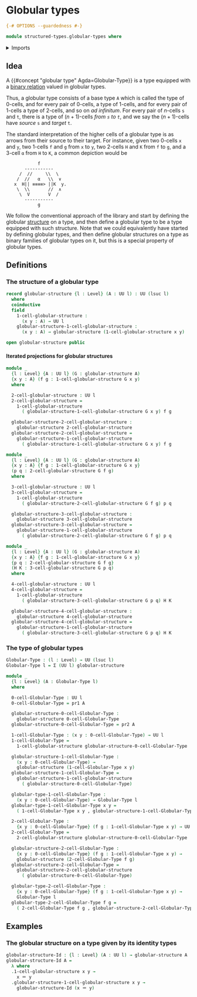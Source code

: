# Globular types

```agda
{-# OPTIONS --guardedness #-}

module structured-types.globular-types where
```

<details><summary>Imports</summary>

```agda
open import foundation.dependent-pair-types
open import foundation.identity-types
open import foundation.universe-levels
```

</details>

## Idea

A {{#concept "globular type" Agda=Globular-Type}} is a type equipped with a
[binary relation](foundation.binary-relations.md) valued in globular types.

Thus, a globular type consists of a base type `A` which is called the type of
$0$-cells, and for every pair of $0$-cells, a type of $1$-cells, and for every
pair of $1$-cells a type of $2$-cells, and so on _ad infinitum_. For every pair
of $n$-cells `s` and `t`, there is a type of $(n+1)$-cells _from `s` to `t`_,
and we say the $(n+1)$-cells have _source_ `s` and _target_ `t`.

The standard interpretation of the higher cells of a globular type is as arrows
from their source to their target. For instance, given two $0$-cells `x` and
`y`, two $1$-cells `f` and `g` from `x` to `y`, two $2$-cells `H` and `K` from
`f` to `g`, and a $3$-cell `α` from `H` to `K`, a common depiction would be

```text
            f
       -----------
     /  //     \\  \
    /  //   α   \\  ∨
   x  H|| ≡≡≡≡> ||K  y.
    \  \\       //  ∧
     \  V       V  /
       -----------
            g
```

We follow the conventional approach of the library and start by defining the
globular [structure](foundation.structure.md) on a type, and then define a
globular type to be a type equipped with such structure. Note that we could
equivalently have started by defining globular types, and then define globular
structures on a type as binary families of globular types on it, but this is a
special property of globular types.

## Definitions

### The structure of a globular type

```agda
record globular-structure {l : Level} (A : UU l) : UU (lsuc l)
  where
  coinductive
  field
    1-cell-globular-structure :
      (x y : A) → UU l
    globular-structure-1-cell-globular-structure :
      (x y : A) → globular-structure (1-cell-globular-structure x y)

open globular-structure public
```

#### Iterated projections for globular structures

```agda
module _
  {l : Level} {A : UU l} (G : globular-structure A)
  {x y : A} (f g : 1-cell-globular-structure G x y)
  where

  2-cell-globular-structure : UU l
  2-cell-globular-structure =
    1-cell-globular-structure
      ( globular-structure-1-cell-globular-structure G x y) f g

  globular-structure-2-cell-globular-structure :
    globular-structure 2-cell-globular-structure
  globular-structure-2-cell-globular-structure =
    globular-structure-1-cell-globular-structure
      ( globular-structure-1-cell-globular-structure G x y) f g

module _
  {l : Level} {A : UU l} (G : globular-structure A)
  {x y : A} {f g : 1-cell-globular-structure G x y}
  (p q : 2-cell-globular-structure G f g)
  where

  3-cell-globular-structure : UU l
  3-cell-globular-structure =
    1-cell-globular-structure
      ( globular-structure-2-cell-globular-structure G f g) p q

  globular-structure-3-cell-globular-structure :
    globular-structure 3-cell-globular-structure
  globular-structure-3-cell-globular-structure =
    globular-structure-1-cell-globular-structure
      ( globular-structure-2-cell-globular-structure G f g) p q

module _
  {l : Level} {A : UU l} (G : globular-structure A)
  {x y : A} {f g : 1-cell-globular-structure G x y}
  {p q : 2-cell-globular-structure G f g}
  (H K : 3-cell-globular-structure G p q)
  where

  4-cell-globular-structure : UU l
  4-cell-globular-structure =
    1-cell-globular-structure
      ( globular-structure-3-cell-globular-structure G p q) H K

  globular-structure-4-cell-globular-structure :
    globular-structure 4-cell-globular-structure
  globular-structure-4-cell-globular-structure =
    globular-structure-1-cell-globular-structure
      ( globular-structure-3-cell-globular-structure G p q) H K
```

### The type of globular types

```agda
Globular-Type : (l : Level) → UU (lsuc l)
Globular-Type l = Σ (UU l) globular-structure

module _
  {l : Level} (A : Globular-Type l)
  where

  0-cell-Globular-Type : UU l
  0-cell-Globular-Type = pr1 A

  globular-structure-0-cell-Globular-Type :
    globular-structure 0-cell-Globular-Type
  globular-structure-0-cell-Globular-Type = pr2 A

  1-cell-Globular-Type : (x y : 0-cell-Globular-Type) → UU l
  1-cell-Globular-Type =
    1-cell-globular-structure globular-structure-0-cell-Globular-Type

  globular-structure-1-cell-Globular-Type :
    (x y : 0-cell-Globular-Type) →
    globular-structure (1-cell-Globular-Type x y)
  globular-structure-1-cell-Globular-Type =
    globular-structure-1-cell-globular-structure
      ( globular-structure-0-cell-Globular-Type)

  globular-type-1-cell-Globular-Type :
    (x y : 0-cell-Globular-Type) → Globular-Type l
  globular-type-1-cell-Globular-Type x y =
    ( 1-cell-Globular-Type x y , globular-structure-1-cell-Globular-Type x y)

  2-cell-Globular-Type :
    {x y : 0-cell-Globular-Type} (f g : 1-cell-Globular-Type x y) → UU l
  2-cell-Globular-Type =
    2-cell-globular-structure globular-structure-0-cell-Globular-Type

  globular-structure-2-cell-Globular-Type :
    {x y : 0-cell-Globular-Type} (f g : 1-cell-Globular-Type x y) →
    globular-structure (2-cell-Globular-Type f g)
  globular-structure-2-cell-Globular-Type =
    globular-structure-2-cell-globular-structure
      ( globular-structure-0-cell-Globular-Type)

  globular-type-2-cell-Globular-Type :
    {x y : 0-cell-Globular-Type} (f g : 1-cell-Globular-Type x y) →
    Globular-Type l
  globular-type-2-cell-Globular-Type f g =
    ( 2-cell-Globular-Type f g , globular-structure-2-cell-Globular-Type f g)
```

## Examples

### The globular structure on a type given by its identity types

```agda
globular-structure-Id : {l : Level} (A : UU l) → globular-structure A
globular-structure-Id A =
  λ where
  .1-cell-globular-structure x y →
    x ＝ y
  .globular-structure-1-cell-globular-structure x y →
    globular-structure-Id (x ＝ y)
```
